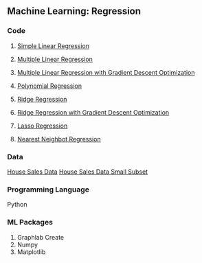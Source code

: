 ## Machine Learning: Regression

### Code
1. [Simple Linear Regression](https://github.com/agrawal-priyank/machine-learning-regression/blob/master/simple-linear-regression/simple-linear-regression.ipynb)

2. [Multiple Linear Regression](https://github.com/agrawal-priyank/machine-learning-regression/blob/master/multiple-linear-regression/multiple-regression.ipynb)

3. [Multiple Linear Regression with Gradient Descent Optimization](https://github.com/agrawal-priyank/machine-learning-regression/blob/master/multiple-linear-regression/multiple-regression-gradient-descent.ipynb)

4. [Polynomial Regression](https://github.com/agrawal-priyank/machine-learning-regression/blob/master/polynomial-regression/polynomial-regression.ipynb)

5. [Ridge Regression](https://github.com/agrawal-priyank/machine-learning-regression/blob/master/ridge-regression/ridge-regression.ipynb)

6. [Ridge Regression with Gradient Descent Optimization](https://github.com/agrawal-priyank/machine-learning-regression/blob/master/ridge-regression/ridge-regression-gradient-descent.ipynb)

7. [Lasso Regression](https://github.com/agrawal-priyank/machine-learning-regression/blob/master/lasso-regression/lasso-regression.ipynb)

8. [Nearest Neighbot Regression](https://github.com/agrawal-priyank/machine-learning-regression/blob/master/nearest-neighbor-regression/nearest-neighbor-regression.ipynb)

### Data
[House Sales Data](https://github.com/agrawal-priyank/machine-learning-regression/tree/master/data/kc_house_data.gl)
[House Sales Data Small Subset](https://github.com/agrawal-priyank/machine-learning-regression/tree/master/data/kc_house_data_small.gl)

### Programming Language
Python

### ML Packages
1. Graphlab Create
2. Numpy
3. Matplotlib
